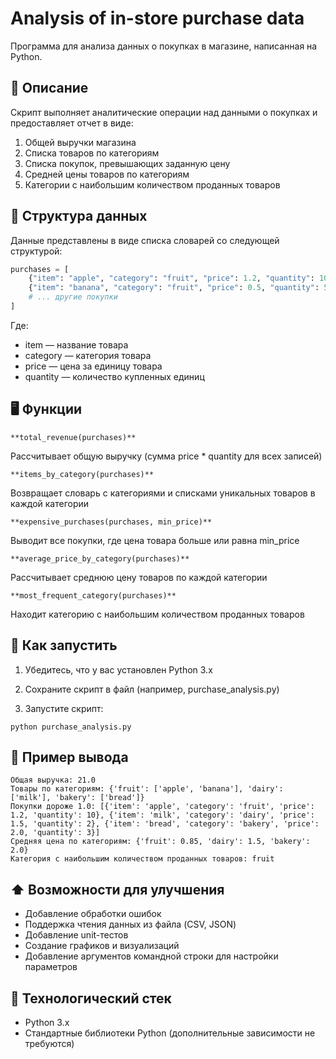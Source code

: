 # Analysis of in-store purchase data

Программа для анализа данных о покупках в магазине, написанная на Python.

## 📌 Описание

Скрипт выполняет аналитические операции над данными о покупках и предоставляет отчет в виде:
1. Общей выручки магазина
2. Списка товаров по категориям
3. Списка покупок, превышающих заданную цену
4. Средней цены товаров по категориям
5. Категории с наибольшим количеством проданных товаров

## 📂 Структура данных

Данные представлены в виде списка словарей со следующей структурой:
```python
purchases = [
    {"item": "apple", "category": "fruit", "price": 1.2, "quantity": 10},
    {"item": "banana", "category": "fruit", "price": 0.5, "quantity": 5},
    # ... другие покупки
]
```
Где:
- item — название товара
- category — категория товара
- price — цена за единицу товара
- quantity — количество купленных единиц

## 🖥️ Функции
```
**total_revenue(purchases)**
```
Рассчитывает общую выручку (сумма price * quantity для всех записей)
```
**items_by_category(purchases)**
```
Возвращает словарь с категориями и списками уникальных товаров в каждой категории
```
**expensive_purchases(purchases, min_price)**
```
Выводит все покупки, где цена товара больше или равна min_price
```
**average_price_by_category(purchases)**
```
Рассчитывает среднюю цену товаров по каждой категории
```
**most_frequent_category(purchases)**
```
Находит категорию с наибольшим количеством проданных товаров

## 🚀 Как запустить

1. Убедитесь, что у вас установлен Python 3.x

2. Сохраните скрипт в файл (например, purchase_analysis.py)

3. Запустите скрипт:

```
python purchase_analysis.py
```
## 📒 Пример вывода
```
Общая выручка: 21.0
Товары по категориям: {'fruit': ['apple', 'banana'], 'dairy': ['milk'], 'bakery': ['bread']}
Покупки дороже 1.0: [{'item': 'apple', 'category': 'fruit', 'price': 1.2, 'quantity': 10}, {'item': 'milk', 'category': 'dairy', 'price': 1.5, 'quantity': 2}, {'item': 'bread', 'category': 'bakery', 'price': 2.0, 'quantity': 3}]
Средняя цена по категориям: {'fruit': 0.85, 'dairy': 1.5, 'bakery': 2.0}
Категория с наибольшим количеством проданных товаров: fruit
```
## ⬆️ Возможности для улучшения
- Добавление обработки ошибок
- Поддержка чтения данных из файла (CSV, JSON)
- Добавление unit-тестов
- Создание графиков и визуализаций
- Добавление аргументов командной строки для настройки параметров

## 🔧 Технологический стек
- Python 3.x
- Стандартные библиотеки Python (дополнительные зависимости не требуются)

